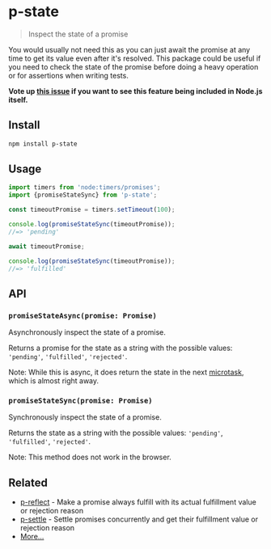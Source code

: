 # p-state

> Inspect the state of a promise

You would usually not need this as you can just await the promise at any time to get its value even after it's resolved. This package could be useful if you need to check the state of the promise before doing a heavy operation or for assertions when writing tests.

**Vote up [this issue](https://github.com/nodejs/node/issues/40054) if you want to see this feature being included in Node.js itself.**

## Install

```sh
npm install p-state
```

## Usage

```js
import timers from 'node:timers/promises';
import {promiseStateSync} from 'p-state';

const timeoutPromise = timers.setTimeout(100);

console.log(promiseStateSync(timeoutPromise));
//=> 'pending'

await timeoutPromise;

console.log(promiseStateSync(timeoutPromise));
//=> 'fulfilled'
```

## API

### `promiseStateAsync(promise: Promise)`

Asynchronously inspect the state of a promise.

Returns a promise for the state as a string with the possible values: `'pending'`, `'fulfilled'`, `'rejected'`.

Note: While this is async, it does return the state in the next [microtask](https://developer.mozilla.org/en-US/docs/Web/API/HTML_DOM_API/Microtask_guide), which is almost right away.

### `promiseStateSync(promise: Promise)`

Synchronously inspect the state of a promise.

Returns the state as a string with the possible values: `'pending'`, `'fulfilled'`, `'rejected'`.

Note: This method does not work in the browser.

## Related

- [p-reflect](https://github.com/sindresorhus/p-reflect) - Make a promise always fulfill with its actual fulfillment value or rejection reason
- [p-settle](https://github.com/sindresorhus/p-settle) - Settle promises concurrently and get their fulfillment value or rejection reason
- [More…](https://github.com/sindresorhus/promise-fun)
